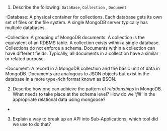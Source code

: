 1.  Describe the following: `DataBase`, `Collection` , `Document`

-Database: A physical container for collections. Each database gets its own set of files on the file system. A single MongoDB server typically has multiple databases.

-Collection: A grouping of MongoDB documents. A collection is the equivalent of an RDBMS table. A collection exists within a single database. Collections do not enforce a schema. Documents within a collection can have different fields. Typically, all documents in a collection have a similar or related purpose. 

-Document: A record in a MongoDB collection and the basic unit of data in MongoDB. Documents are analogous to JSON objects but exist in the database in a more type-rich format known as BSON.

2.  Describe how one can achieve the pattern of _relationships_ in MongoDB. What
    needs to take place at the schema level? How do we _'fill'_ in the
    appropriate relational data using mongoose?

-

3.  Explain a way to break up an API into Sub-Applications, which tool did we use to do that?